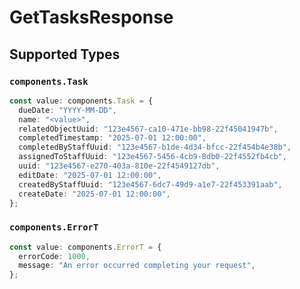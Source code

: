 # GetTasksResponse


## Supported Types

### `components.Task`

```typescript
const value: components.Task = {
  dueDate: "YYYY-MM-DD",
  name: "<value>",
  relatedObjectUuid: "123e4567-ca10-471e-bb98-22f45041947b",
  completedTimestamp: "2025-07-01 12:00:00",
  completedByStaffUuid: "123e4567-b1de-4d34-bfcc-22f454b4e38b",
  assignedToStaffUuid: "123e4567-5456-4cb9-8db0-22f4552fb4cb",
  uuid: "123e4567-e270-403a-810e-22f4549127db",
  editDate: "2025-07-01 12:00:00",
  createdByStaffUuid: "123e4567-6dc7-49d9-a1e7-22f453391aab",
  createDate: "2025-07-01 12:00:00",
};
```

### `components.ErrorT`

```typescript
const value: components.ErrorT = {
  errorCode: 1000,
  message: "An error occurred completing your request",
};
```

